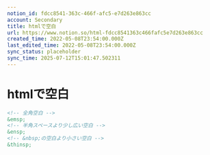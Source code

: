 ```yaml
---
notion_id: fdcc8541-363c-466f-afc5-e7d263e863cc
account: Secondary
title: htmlで空白
url: https://www.notion.so/html-fdcc8541363c466fafc5e7d263e863cc
created_time: 2022-05-08T23:54:00.000Z
last_edited_time: 2022-05-08T23:54:00.000Z
sync_status: placeholder
sync_time: 2025-07-12T15:01:47.502311
---
```

# htmlで空白

```html
<!-- 全角空白 -->
&emsp;
<!-- 半角スペースより少し広い空白 -->
&ensp;　
<!-- &nbsp;の空白より小さい空白 -->
&thinsp;
```